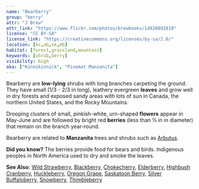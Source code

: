 ```yaml
---
name: "Bearberry"
group: "berry"
attr: "J Brew"
attr_link: "https://www.flickr.com/photos/brewbooks/14926892819"
license: "CC BY-SA"
license_link: "https://creativecommons.org/licenses/by-sa/2.0/"
location: [bc,ab,sk,mb]
habitat: [forest,grassland,mountain]
keywords: [shrub,berry]
visibility: high
aka: ["Kinnikinnick", "Pinemat Manzanita"]
---
```

Bearberry are **low-lying** shrubs with long branches carpeting the ground. They have small (1/3 - 2/3 in long), leathery evergreen **leaves** and grow well in dry forests and exposed sandy areas with lots of sun in Canada, the northern United States, and the Rocky Mountains.

Drooping clusters of small, pinkish-white, urn-shaped **flowers** appear in May-June and are followed by bright red **berries** (less than ½ in in diameter) that remain on the branch year-round.

Bearberry are related to **Manzanita** trees and shrubs such as [Arbutus](/trees/arbutus/).

**Did you know?** The berries provide food for bears and birds. Indigenous peoples in North America used to dry and smoke the leaves.

<!-- generated, do not edit -->
**See Also:**
[Wild Strawberry](/plants/wildstraw/),
[Blackberry](/trees/blackber/),
[Chokecherry](/trees/choke/),
[Elderberry](/trees/elder/),
[Highbush Cranberry](/trees/hicran/),
[Huckleberry](/trees/huck/),
[Oregon Grape](/trees/orgrape/),
[Saskatoon Berry](/trees/saskber/),
[Silver Buffaloberry](/trees/silbufber/),
[Snowberry](/trees/snow/),
[Thimbleberry](/trees/thimble/)
